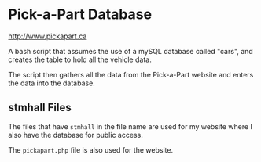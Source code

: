 # Pick-a-Part Database

http://www.pickapart.ca

A bash script that assumes the use of a mySQL database called "cars", and
creates the table to hold all the vehicle data.

The script then gathers all the data from the Pick-a-Part website and enters the
data into the database.

## stmhall Files

The files that have `stmhall` in the file name are used for my website where I
also have the database for public access.

The `pickapart.php` file is also used for the website.
